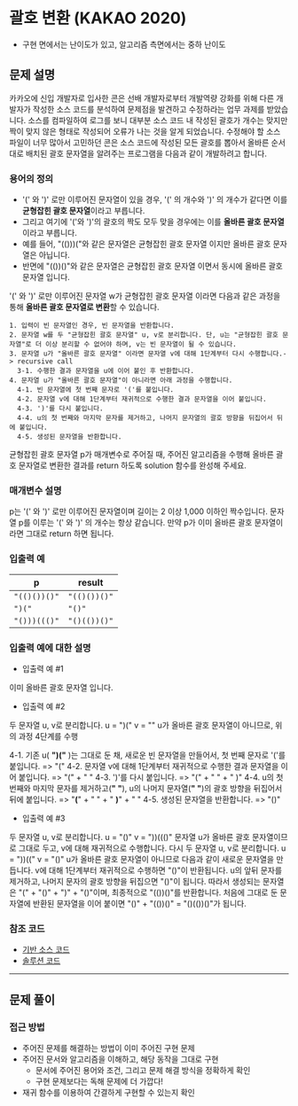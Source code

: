 # 괄호 변환 (KAKAO 2020)

* 구현 면에서는 난이도가 있고, 알고리즘 측면에서는 중하 난이도

## 문제 설명

카카오에 신입 개발자로 입사한 콘은 선배 개발자로부터 개발역량 강화를 위해 다른 개발자가 작성한 소스 코드를 분석하여 문제점을 발견하고 수정하라는 업무 과제를 받았습니다. 소스를 컴파일하여 로그를 보니 대부분 소스 코드 내 작성된 괄호가 개수는 맞지만 짝이 맞지 않은 형태로 작성되어 오류가 나는 것을 알게 되었습니다.
수정해야 할 소스 파일이 너무 많아서 고민하던 콘은 소스 코드에 작성된 모든 괄호를 뽑아서 올바른 순서대로 배치된 괄호 문자열을 알려주는 프로그램을 다음과 같이 개발하려고 합니다.

### 용어의 정의

- '(' 와 ')' 로만 이루어진 문자열이 있을 경우, '(' 의 개수와 ')' 의 개수가 같다면 이를 **균형잡힌 괄호 문자열**이라고 부릅니다.
- 그리고 여기에 '('와 ')'의 괄호의 짝도 모두 맞을 경우에는 이를 **올바른 괄호 문자열**이라고 부릅니다.
- 예를 들어, "(()))("와 같은 문자열은 균형잡힌 괄호 문자열 이지만 올바른 괄호 문자열은 아닙니다.
- 반면에 "(())()"와 같은 문자열은 균형잡힌 괄호 문자열 이면서 동시에 올바른 괄호 문자열 입니다.

'(' 와 ')' 로만 이루어진 문자열 w가 균형잡힌 괄호 문자열 이라면 다음과 같은 과정을 통해 **올바른 괄호 문자열로 변환**할 수 있습니다.

```
1. 입력이 빈 문자열인 경우, 빈 문자열을 반환합니다.
2. 문자열 w를 두 "균형잡힌 괄호 문자열" u, v로 분리합니다. 단, u는 "균형잡힌 괄호 문자열"로 더 이상 분리할 수 없어야 하며, v는 빈 문자열이 될 수 있습니다.
3. 문자열 u가 "올바른 괄호 문자열" 이라면 문자열 v에 대해 1단계부터 다시 수행합니다.-> recursive call
  3-1. 수행한 결과 문자열을 u에 이어 붙인 후 반환합니다.
4. 문자열 u가 "올바른 괄호 문자열"이 아니라면 아래 과정을 수행합니다.
  4-1. 빈 문자열에 첫 번째 문자로 '('를 붙입니다.
  4-2. 문자열 v에 대해 1단계부터 재귀적으로 수행한 결과 문자열을 이어 붙입니다.
  4-3. ')'를 다시 붙입니다.
  4-4. u의 첫 번째와 마지막 문자를 제거하고, 나머지 문자열의 괄호 방향을 뒤집어서 뒤에 붙입니다.
  4-5. 생성된 문자열을 반환합니다.
```

균형잡힌 괄호 문자열 p가 매개변수로 주어질 때, 주어진 알고리즘을 수행해 올바른 괄호 문자열로 변환한 결과를 return 하도록 solution 함수를 완성해 주세요.

### 매개변수 설명

p는 '(' 와 ')' 로만 이루어진 문자열이며 길이는 2 이상 1,000 이하인 짝수입니다.
문자열 p를 이루는 '(' 와 ')' 의 개수는 항상 같습니다.
만약 p가 이미 올바른 괄호 문자열이라면 그대로 return 하면 됩니다.

### 입출력 예

|p | result|
|----|---------|
|`"(()())()"` | `"(()())()"`|
|`")("` | `"()"`|
|`"()))((()"` | `"()(())()"`|

### 입출력 예에 대한 설명

- 입출력 예 #1

이미 올바른 괄호 문자열 입니다.

- 입출력 예 #2

두 문자열 u, v로 분리합니다.
u = ")("
v = ""
u가 올바른 괄호 문자열이 아니므로, 위의 과정 4단계를 수행

4-1. 기존 u( **")("** )는 그대로 둔 채, 새로운 빈 문자열을 만들어서, 첫 번째 문자로 '('를 붙입니다. => "("
4-2. 문자열 v에 대해 1단계부터 재귀적으로 수행한 결과 문자열을 이어 붙입니다. => "(" + " "
4-3. ')'를 다시 붙입니다. => "(" + " " + " )"
4-4. u의 첫 번째와 마지막 문자를 제거하고(**" "**), u의 나머지 문자열(**" "**)의 괄호 방향을 뒤집어서 뒤에 붙입니다. => "**(**" + " " + " **)**" + " "
  4-5. 생성된 문자열을 반환합니다. => "()"

* 입출력 예 #3

두 문자열 u, v로 분리합니다.
u = "()"
v = "))((()"
문자열 u가 올바른 괄호 문자열이므로 그대로 두고, v에 대해 재귀적으로 수행합니다.
다시 두 문자열 u, v로 분리합니다.
u = "))(("
v = "()"
u가 올바른 괄호 문자열이 아니므로 다음과 같이 새로운 문자열을 만듭니다.
v에 대해 1단계부터 재귀적으로 수행하면 "()"이 반환됩니다.
u의 앞뒤 문자를 제거하고, 나머지 문자의 괄호 방향을 뒤집으면 "()"이 됩니다.
따라서 생성되는 문자열은 "(" + "()" + ")" + "()"이며, 최종적으로 "(())()"를 반환합니다.
처음에 그대로 둔 문자열에 반환된 문자열을 이어 붙이면 "()" + "(())()" = "()(())()"가 됩니다.

### 참조 코드

- [기반 소스 코드](src/before.js)
- [솔루션 코드](src/after.js)

-------

## 문제 풀이

### 접근 방법

- 주어진 문제를 해결하는 방법이 이미 주어진 구현 문제
- 주어진 문서와 알고리즘을 이해하고, 해당 동작을 그대로 구현
  - 문서에 주어진 용어와 조건, 그리고 문제 해결 방식을 정확하게 확인
  - 구현 문제보다는 독해 문제에 더 가깝다!
- 재귀 함수를 이용하여 간결하게 구현할 수 있는지 확인
